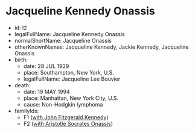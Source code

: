 # Jacqueline Kennedy Onassis
- id: I2
- legalFullName: Jacqueline Kennedy Onassis
- normalShortName: Jacqueline Onassis
- otherKnownNames: Jacqueline Kennedy, Jackie Kennedy, Jacqueline Onassis
- birth:
  - date: 28 JUL 1929
  - place: Southampton, New York, U.S.
  - legalFullName: Jacqueline Lee Bouvier
- death:
  - date: 19 MAY 1994
  - place: Manhattan, New York City, U.S.
  - cause: Non-Hodgkin lymphoma
- familyIds:
  - F1 ([with John Fitzgerald Kennedy](../../families/F1))
  - F2 ([with Aristotle Socrates Onassis](../../families/F2))
